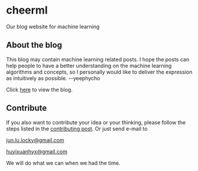 # cheerml
Our blog website for machine learning

## About the blog
This blog may contain machine learning related posts. I hope the posts can help people to have a better understanding on the machine learning algorithms and concepts, so I personally would like to deliver the expression as intuitively as possible. --yeephycho

Click [here](https://cheerml.github.io/cheerml/) to view the blog.

## Contribute
If you also want to contribute your idea or your thinking, please follow the steps listed in the [contributing post](https://cheerml.github.io/cheerml/contributing).
Or just send e-mail to

jun.lu.locky@gmail.com

huyixuanhyx@gmail.com

We will do what we can when we had the time.
